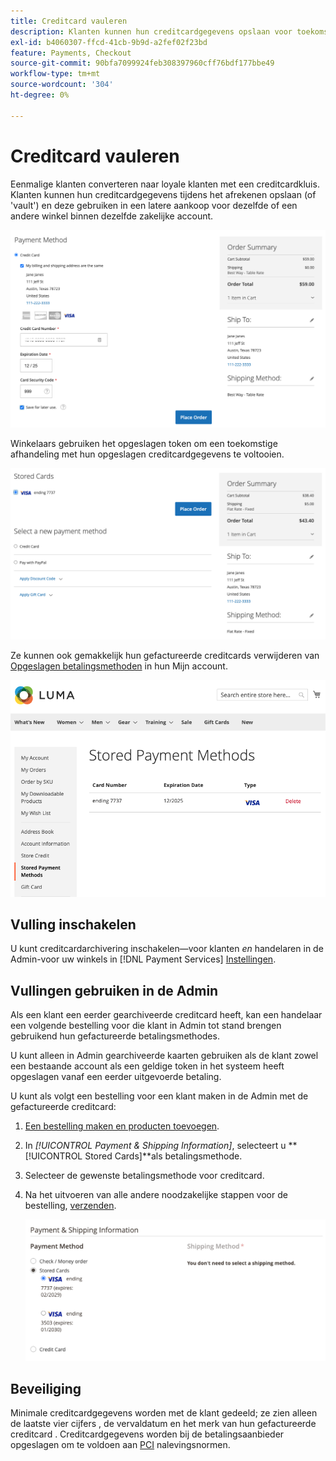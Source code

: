```yaml
---
title: Creditcard vauleren
description: Klanten kunnen hun creditcardgegevens opslaan voor toekomstige aankopen.
exl-id: b4060307-ffcd-41cb-9b9d-a2fef02f23bd
feature: Payments, Checkout
source-git-commit: 90bfa7099924feb308397960cff76bdf177bbe49
workflow-type: tm+mt
source-wordcount: '304'
ht-degree: 0%

---
```


# Creditcard vauleren

Eenmalige klanten converteren naar loyale klanten met een creditcardkluis. Klanten kunnen hun creditcardgegevens tijdens het afrekenen opslaan (of &#39;vault&#39;) en deze gebruiken in een latere aankoop voor dezelfde of een andere winkel binnen dezelfde zakelijke account.

![hun creditcard voor later gebruik uitvullen](assets/save-card-for-later.png)

Winkelaars gebruiken het opgeslagen token om een toekomstige afhandeling met hun opgeslagen creditcardgegevens te voltooien.

![Opgeslagen referenties gebruiken voor toekomstige aankoop](assets/use-stored-card.png)

Ze kunnen ook gemakkelijk hun gefactureerde creditcards verwijderen van [Opgeslagen betalingsmethoden](https://docs.magento.com/user-guide/customers/account-dashboard-stored-payment-methods.html) in hun Mijn account.

![Opgeslagen betalingsmethoden in Mijn account](assets/stored-payment-methods.png)

## Vulling inschakelen

U kunt creditcardarchivering inschakelen—voor klanten _en_ handelaren in de Admin-voor uw winkels in [!DNL Payment Services] [Instellingen](settings.md#card-vaulting).

## Vullingen gebruiken in de Admin

Als een klant een eerder gearchiveerde creditcard heeft, kan een handelaar een volgende bestelling voor die klant in Admin tot stand brengen gebruikend hun gefactureerde betalingsmethodes.

U kunt alleen in Admin gearchiveerde kaarten gebruiken als de klant zowel een bestaande account als een geldige token in het systeem heeft opgeslagen vanaf een eerder uitgevoerde betaling.

U kunt als volgt een bestelling voor een klant maken in de Admin met de gefactureerde creditcard:

1. [Een bestelling maken en producten toevoegen](https://experienceleague.adobe.com/docs/commerce-admin/stores-sales/point-of-purchase/assist/customer-account-create-order.html).
1. In _[!UICONTROL Payment & Shipping Information]_, selecteert u **[!UICONTROL Stored Cards]**als betalingsmethode.
1. Selecteer de gewenste betalingsmethode voor creditcard.
1. Na het uitvoeren van alle andere noodzakelijke stappen voor de bestelling, [verzenden](https://experienceleague.adobe.com/docs/commerce-admin/stores-sales/point-of-purchase/assist/customer-account-create-order.html?lang=en#step-3%3A-submit-the-order).

   ![Gekwalificeerde creditcard gebruiken in Admin voor klant](assets/admin-vaultedcard.png)

## Beveiliging

Minimale creditcardgegevens worden met de klant gedeeld; ze zien alleen de laatste vier cijfers , de vervaldatum en het merk van hun gefactureerde creditcard . Creditcardgegevens worden bij de betalingsaanbieder opgeslagen om te voldoen aan [PCI](security.md#PCI-compliance) nalevingsnormen.
